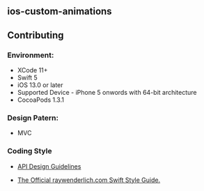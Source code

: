 ## ios-custom-animations

## Contributing

### Environment:

- XCode 11+
- Swift 5
- iOS 13.0 or later
- Supported Device - iPhone 5 onwords with 64-bit architecture
- CocoaPods 1.3.1


### Design Patern:

- MVC

### Coding Style

- [API Design Guidelines](https://swift.org/documentation/api-design-guidelines/)

- [The Official raywenderlich.com Swift Style Guide.](https://github.com/raywenderlich/swift-style-guide)
